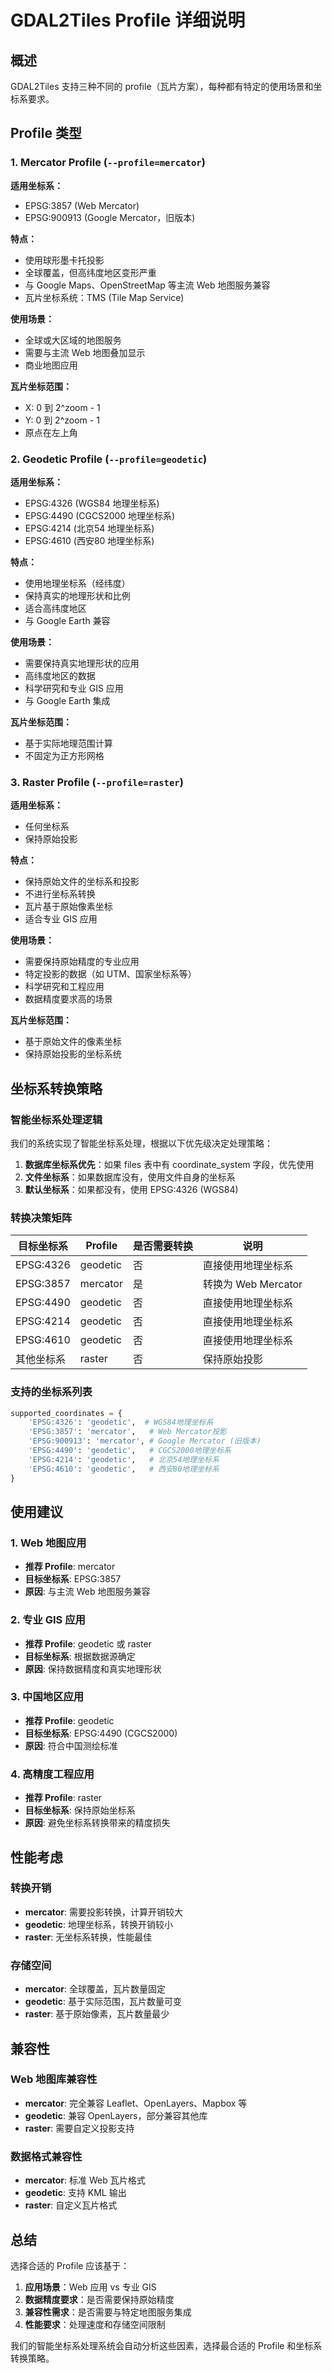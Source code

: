 # GDAL2Tiles Profile 详细说明

## 概述

GDAL2Tiles 支持三种不同的 profile（瓦片方案），每种都有特定的使用场景和坐标系要求。

## Profile 类型

### 1. Mercator Profile (`--profile=mercator`)

**适用坐标系：**
- EPSG:3857 (Web Mercator)
- EPSG:900913 (Google Mercator，旧版本)

**特点：**
- 使用球形墨卡托投影
- 全球覆盖，但高纬度地区变形严重
- 与 Google Maps、OpenStreetMap 等主流 Web 地图服务兼容
- 瓦片坐标系统：TMS (Tile Map Service)

**使用场景：**
- 全球或大区域的地图服务
- 需要与主流 Web 地图叠加显示
- 商业地图应用

**瓦片坐标范围：**
- X: 0 到 2^zoom - 1
- Y: 0 到 2^zoom - 1
- 原点在左上角

### 2. Geodetic Profile (`--profile=geodetic`)

**适用坐标系：**
- EPSG:4326 (WGS84 地理坐标系)
- EPSG:4490 (CGCS2000 地理坐标系)
- EPSG:4214 (北京54 地理坐标系)
- EPSG:4610 (西安80 地理坐标系)

**特点：**
- 使用地理坐标系（经纬度）
- 保持真实的地理形状和比例
- 适合高纬度地区
- 与 Google Earth 兼容

**使用场景：**
- 需要保持真实地理形状的应用
- 高纬度地区的数据
- 科学研究和专业 GIS 应用
- 与 Google Earth 集成

**瓦片坐标范围：**
- 基于实际地理范围计算
- 不固定为正方形网格

### 3. Raster Profile (`--profile=raster`)

**适用坐标系：**
- 任何坐标系
- 保持原始投影

**特点：**
- 保持原始文件的坐标系和投影
- 不进行坐标系转换
- 瓦片基于原始像素坐标
- 适合专业 GIS 应用

**使用场景：**
- 需要保持原始精度的专业应用
- 特定投影的数据（如 UTM、国家坐标系等）
- 科学研究和工程应用
- 数据精度要求高的场景

**瓦片坐标范围：**
- 基于原始文件的像素坐标
- 保持原始投影的坐标系统

## 坐标系转换策略

### 智能坐标系处理逻辑

我们的系统实现了智能坐标系处理，根据以下优先级决定处理策略：

1. **数据库坐标系优先**：如果 files 表中有 coordinate_system 字段，优先使用
2. **文件坐标系**：如果数据库没有，使用文件自身的坐标系
3. **默认坐标系**：如果都没有，使用 EPSG:4326 (WGS84)

### 转换决策矩阵

| 目标坐标系 | Profile | 是否需要转换 | 说明 |
|-----------|---------|-------------|------|
| EPSG:4326 | geodetic | 否 | 直接使用地理坐标系 |
| EPSG:3857 | mercator | 是 | 转换为 Web Mercator |
| EPSG:4490 | geodetic | 否 | 直接使用地理坐标系 |
| EPSG:4214 | geodetic | 否 | 直接使用地理坐标系 |
| EPSG:4610 | geodetic | 否 | 直接使用地理坐标系 |
| 其他坐标系 | raster | 否 | 保持原始投影 |

### 支持的坐标系列表

```python
supported_coordinates = {
    'EPSG:4326': 'geodetic',  # WGS84地理坐标系
    'EPSG:3857': 'mercator',   # Web Mercator投影
    'EPSG:900913': 'mercator', # Google Mercator (旧版本)
    'EPSG:4490': 'geodetic',   # CGCS2000地理坐标系
    'EPSG:4214': 'geodetic',   # 北京54地理坐标系
    'EPSG:4610': 'geodetic',   # 西安80地理坐标系
}
```

## 使用建议

### 1. Web 地图应用
- **推荐 Profile**: mercator
- **目标坐标系**: EPSG:3857
- **原因**: 与主流 Web 地图服务兼容

### 2. 专业 GIS 应用
- **推荐 Profile**: geodetic 或 raster
- **目标坐标系**: 根据数据源确定
- **原因**: 保持数据精度和真实地理形状

### 3. 中国地区应用
- **推荐 Profile**: geodetic
- **目标坐标系**: EPSG:4490 (CGCS2000)
- **原因**: 符合中国测绘标准

### 4. 高精度工程应用
- **推荐 Profile**: raster
- **目标坐标系**: 保持原始坐标系
- **原因**: 避免坐标系转换带来的精度损失

## 性能考虑

### 转换开销
- **mercator**: 需要投影转换，计算开销较大
- **geodetic**: 地理坐标系，转换开销较小
- **raster**: 无坐标系转换，性能最佳

### 存储空间
- **mercator**: 全球覆盖，瓦片数量固定
- **geodetic**: 基于实际范围，瓦片数量可变
- **raster**: 基于原始像素，瓦片数量最少

## 兼容性

### Web 地图库兼容性
- **mercator**: 完全兼容 Leaflet、OpenLayers、Mapbox 等
- **geodetic**: 兼容 OpenLayers，部分兼容其他库
- **raster**: 需要自定义投影支持

### 数据格式兼容性
- **mercator**: 标准 Web 瓦片格式
- **geodetic**: 支持 KML 输出
- **raster**: 自定义瓦片格式

## 总结

选择合适的 Profile 应该基于：
1. **应用场景**：Web 应用 vs 专业 GIS
2. **数据精度要求**：是否需要保持原始精度
3. **兼容性需求**：是否需要与特定地图服务集成
4. **性能要求**：处理速度和存储空间限制

我们的智能坐标系处理系统会自动分析这些因素，选择最合适的 Profile 和坐标系转换策略。 